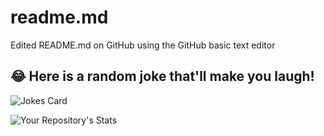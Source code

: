 # readme.md
Edited README.md on GitHub using the GitHub basic text editor
## 😂 Here is a random joke that'll make you laugh!
![Jokes Card](https://readme-jokes.vercel.app/api)

![Your Repository's Stats](https://github-readme-stats.vercel.app/api/top-langs/?username=kokinh11&theme=blue-green)
